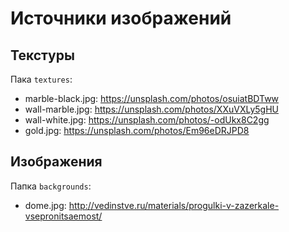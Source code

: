 # Источники изображений
## Текстуры
Пака `textures`:
- marble-black.jpg: https://unsplash.com/photos/osuiatBDTww
- wall-marble.jpg: https://unsplash.com/photos/XXuVXLy5gHU
- wall-white.jpg: https://unsplash.com/photos/-odUkx8C2gg
- gold.jpg: https://unsplash.com/photos/Em96eDRJPD8
## Изображения
Папка `backgrounds`:
- dome.jpg: http://vedinstve.ru/materials/progulki-v-zazerkale-vsepronitsaemost/